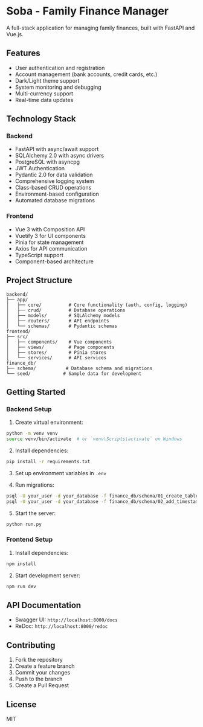 # Soba - Family Finance Manager

A full-stack application for managing family finances, built with FastAPI and Vue.js.

## Features
- User authentication and registration
- Account management (bank accounts, credit cards, etc.)
- Dark/Light theme support
- System monitoring and debugging
- Multi-currency support
- Real-time data updates

## Technology Stack
### Backend
- FastAPI with async/await support
- SQLAlchemy 2.0 with async drivers
- PostgreSQL with asyncpg
- JWT Authentication
- Pydantic 2.0 for data validation
- Comprehensive logging system
- Class-based CRUD operations
- Environment-based configuration
- Automated database migrations

### Frontend
- Vue 3 with Composition API
- Vuetify 3 for UI components
- Pinia for state management
- Axios for API communication
- TypeScript support
- Component-based architecture

## Project Structure
```
backend/
├── app/
│   ├── core/          # Core functionality (auth, config, logging)
│   ├── crud/          # Database operations
│   ├── models/        # SQLAlchemy models
│   ├── routers/       # API endpoints
│   └── schemas/       # Pydantic schemas
frontend/
├── src/
│   ├── components/    # Vue components
│   ├── views/         # Page components
│   ├── stores/        # Pinia stores
│   └── services/      # API services
finance_db/
├── schema/           # Database schema and migrations
└── seed/            # Sample data for development
```

## Getting Started
### Backend Setup
1. Create virtual environment:
```bash
python -m venv venv
source venv/bin/activate  # or `venv\Scripts\activate` on Windows
```

2. Install dependencies:
```bash
pip install -r requirements.txt
```

3. Set up environment variables in `.env`

4. Run migrations:
```bash
psql -U your_user -d your_database -f finance_db/schema/01_create_tables.sql
psql -U your_user -d your_database -f finance_db/schema/02_add_timestamps.sql
```

5. Start the server:
```bash
python run.py
```

### Frontend Setup
1. Install dependencies:
```bash
npm install
```

2. Start development server:
```bash
npm run dev
```

## API Documentation
- Swagger UI: `http://localhost:8000/docs`
- ReDoc: `http://localhost:8000/redoc`

## Contributing
1. Fork the repository
2. Create a feature branch
3. Commit your changes
4. Push to the branch
5. Create a Pull Request

## License
MIT
